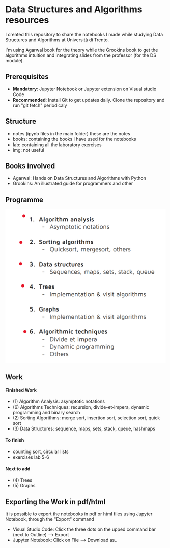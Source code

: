 # Data Structures and Algorithms resources

I created this repository to share the notebooks I made while studying Data Structures and Algorithms at Università di Trento. 

I'm using Agarwal book for the theory while the Grookins book to get the algorithms intuition and integrating slides from the professor (for the DS module).

## Prerequisites
- <b>Mandatory</b>: Jupyter Notebook or Jupyter extension on Visual studio Code
- <b>Recommended</b>: Install Git to get updates daily. Clone the repository and run "git fetch" periodicaly

## Structure
- notes (ipynb files in the main folder) these are the notes
- books: containing the books I have used for the notebooks
- lab: containing all the laboratory exercises
- img: not useful


## Books involved
- Agarwal: Hands on Data Structures and Algorithms with Python
- Grookins: An illustrated guide for programmers and other

## Programme
![Alt text](/img/image.png)


## Work
#### Finished Work
- (1) Algorithm Analysis: asymptotic notations
- (6) Algorithms Techniques: recursion, divide-et-impera, dynamic programming and binary search
- (2) Sorting Algorithms: merge sort, insertion sort, selection sort, quick sort
- (3) Data Structures: sequence, maps, sets, stack, queue, hashmaps


#### To finish
- counting sort, circular lists
- exercises lab 5-6

#### Next to add
- (4) Trees
- (5) Graphs

## Exporting the Work in pdf/html
It is possible to export the notebooks in pdf or html files using Jupyter Notebook, through the "Export" command

- Visual Studio Code: Click the three dots on the upped command bar (next to Outline) --> Export
- Jupyter Notebook: Click on File --> Download as..
